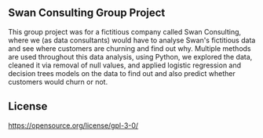 ## Swan Consulting Group Project

This group project was for a fictitious company called Swan Consulting, where we (as data consultants) would have to analyse Swan's fictitious data and see where customers are churning and find out why. Multiple methods are used throughout this data analysis, using Python, we explored the data, cleaned it via removal of null values, and applied logistic regression and decision trees models on the data to find out and also predict whether customers would churn or not.


## License
https://opensource.org/license/gpl-3-0/ 
